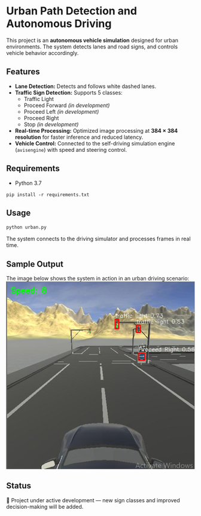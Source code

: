 # Urban Path Detection and Autonomous Driving

This project is an **autonomous vehicle simulation** designed for urban environments. The system detects lanes and road signs, and controls vehicle behavior accordingly.

## Features
- **Lane Detection:** Detects and follows white dashed lanes.
- **Traffic Sign Detection:** Supports 5 classes:
  - Traffic Light
  - Proceed Forward *(in development)*
  - Proceed Left *(in development)*
  - Proceed Right
  - Stop *(in development)*
- **Real-time Processing:** Optimized image processing at **384 × 384 resolution** for faster inference and reduced latency.
- **Vehicle Control:** Connected to the self-driving simulation engine (`avisengine`) with speed and steering control.

## Requirements
- Python 3.7

```
pip install -r requirements.txt
```

## Usage
```bash
python urban.py
```

The system connects to the driving simulator and processes frames in real time.

## Sample Output

The image below shows the system in action in an urban driving scenario:
![m'lady](image.png)

## Status
🚧 Project under active development — new sign classes and improved decision-making will be added.

